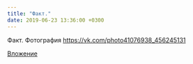 ```yaml
---
title: "Факт."
date: 2019-06-23 13:36:00 +0300
---
```


Факт.
Фотография
https://vk.com/photo41076938_456245131

[Вложение](https://vk.com/photo41076938_456245131)
